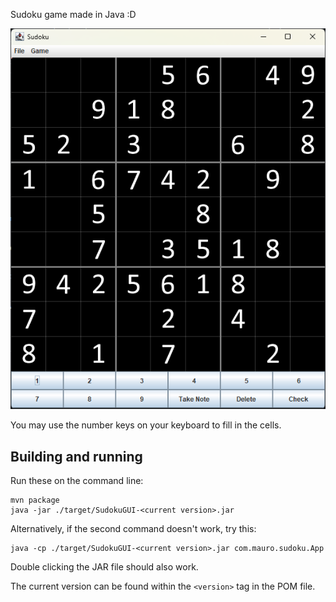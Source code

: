 Sudoku game made in Java :D

![Screenshot showing how the game looks](/looks.png)

You may use the number keys on your keyboard to fill in the cells.

## Building and running

Run these on the command line:

```console
mvn package
java -jar ./target/SudokuGUI-<current version>.jar
```

Alternatively, if the second command doesn't work, try this:

```console
java -cp ./target/SudokuGUI-<current version>.jar com.mauro.sudoku.App
```

Double clicking the JAR file should also work.

The current version can be found within the `<version>` tag in the POM file.